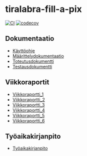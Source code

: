 # tiralabra-fill-a-pix

[![CI](https://github.com/Shmuli02/tiralabra-fill-a-pix/actions/workflows/main.yml/badge.svg)](https://github.com/Shmuli02/tiralabra-fill-a-pix/actions/workflows/main.yml)
[![codecov](https://codecov.io/gh/Shmuli02/tiralabra-fill-a-pix/branch/main/graph/badge.svg?token=Y955U358L4)](https://codecov.io/gh/Shmuli02/tiralabra-fill-a-pix)

## Dokumentaatio
- [Käyttöohje](dokumentaatio/käyttöohje.md)
- [Määrittelydokumentaatio](dokumentaatio/maarittelydokumentti.md)
- [Toteutusdokumentti](dokumentaatio/toteutusdokumentti.md)
- [Testausdokumentti](dokumentaatio/testausdokumentti)

## Viikkoraportit
- [Viikkoraportti_1](dokumentaatio/viikkoraportit/viikkoraportti-1.md)
- [Viikkoraportti_2](dokumentaatio/viikkoraportit/viikkoraportti-2.md)
- [Viikkoraportti_3](dokumentaatio/viikkoraportit/viikkoraportti-3.md)
- [Viikkoraportti_4](dokumentaatio/viikkoraportit/viikkoraportti-4.md)
- [Viikkoraportti_5](dokumentaatio/viikkoraportit/viikkoraportti-5.md)
- [Viikkoraportti_6](dokumentaatio/viikkoraportit/viikkoraportti-6.md)

## Työaikakirjanpito
- [Työaikakirjanpito](dokumentaatio/työaikakirjanpito.md)